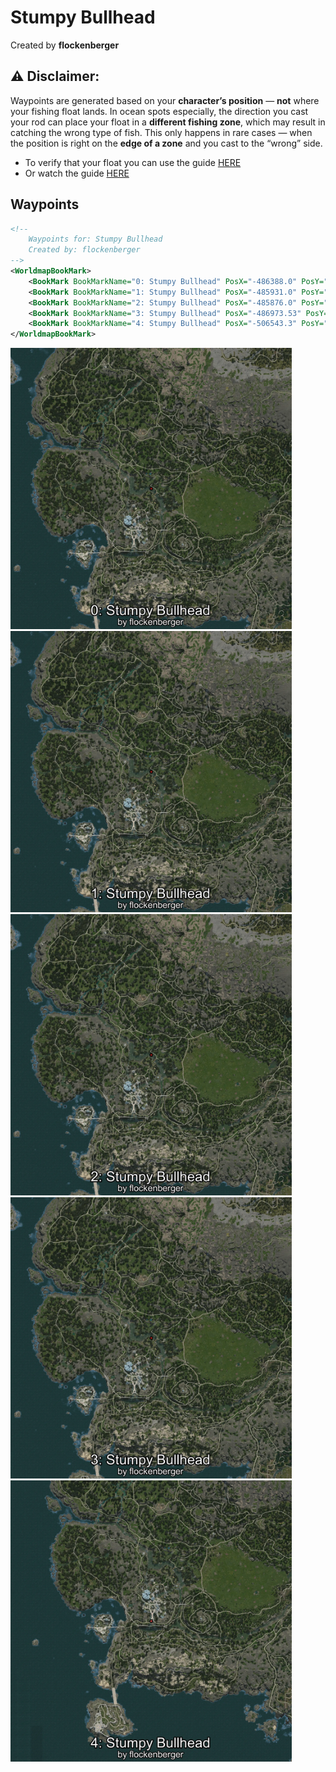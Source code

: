 # Stumpy Bullhead
Created by **flockenberger**

## ⚠️ Disclaimer:
Waypoints are generated based on your __**character’s position**__ — __not__ where your fishing float lands.
In ocean spots especially, the direction you cast your rod can place your float in a **different fishing zone**, which may result in catching the wrong type of fish.
This only happens in rare cases — when the position is right on the **edge of a zone** and you cast to the “wrong” side.

- To verify that your float you can use the guide [HERE](https://flockenberger.github.io/bdo-fish-position/)
- Or watch the guide [HERE](https://youtu.be/t-VXcRoNojk)

## Waypoints
```xml
<!--
    Waypoints for: Stumpy Bullhead
    Created by: flockenberger
-->
<WorldmapBookMark>
    <BookMark BookMarkName="0: Stumpy Bullhead" PosX="-486388.0" PosY="-4902.0" PosZ="-410360.0" />
    <BookMark BookMarkName="1: Stumpy Bullhead" PosX="-485931.0" PosY="-4832.0" PosZ="-410851.0" />
    <BookMark BookMarkName="2: Stumpy Bullhead" PosX="-485876.0" PosY="-4794.0" PosZ="-410864.0" />
    <BookMark BookMarkName="3: Stumpy Bullhead" PosX="-486973.53" PosY="-4720.416" PosZ="-414018.5" />
    <BookMark BookMarkName="4: Stumpy Bullhead" PosX="-506543.3" PosY="5857.869" PosZ="-474294.0" />
</WorldmapBookMark>
```

<img src="./Stumpy Bullhead_0_Preview.webp" width="450"/> <img src="./Stumpy Bullhead_1_Preview.webp" width="450"/> <img src="./Stumpy Bullhead_2_Preview.webp" width="450"/> <img src="./Stumpy Bullhead_3_Preview.webp" width="450"/> <img src="./Stumpy Bullhead_4_Preview.webp" width="450"/> 